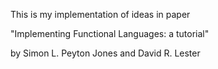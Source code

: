 This is my implementation of ideas in paper

"Implementing Functional Languages: a tutorial"

by Simon L. Peyton Jones and David R. Lester
